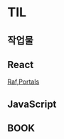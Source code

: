 # TIL



## 작업물



## React


[Raf,Portals](https://github.com/heoMint/Ref-Portals-Practice)



## JavaScript



## BOOK



